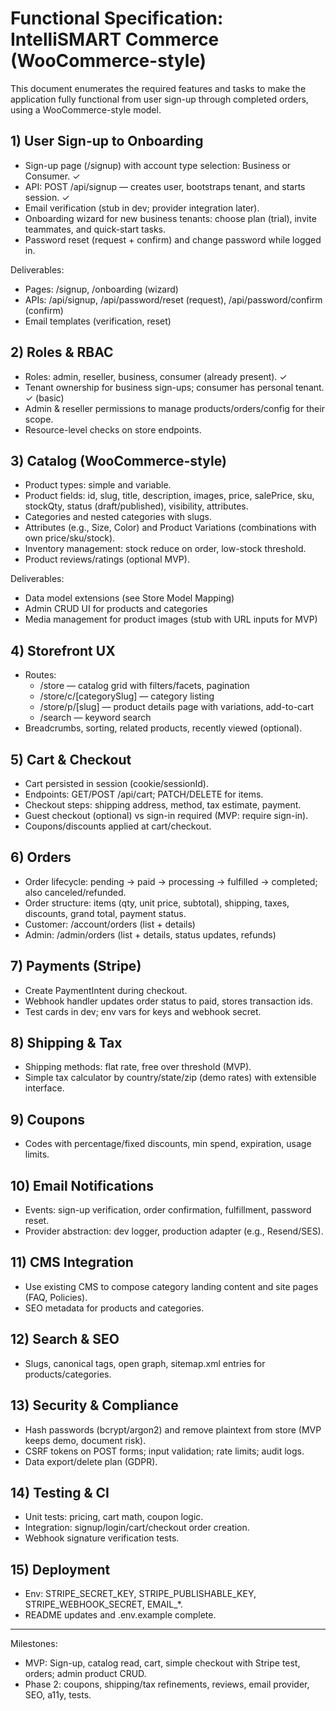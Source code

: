 # Functional Specification: IntelliSMART Commerce (WooCommerce-style)

This document enumerates the required features and tasks to make the application fully functional from user sign-up
through completed orders, using a WooCommerce-style model.

## 1) User Sign-up to Onboarding

- Sign-up page (/signup) with account type selection: Business or Consumer. ✓
- API: POST /api/signup — creates user, bootstraps tenant, and starts session. ✓
- Email verification (stub in dev; provider integration later).
- Onboarding wizard for new business tenants: choose plan (trial), invite teammates, and quick-start tasks.
- Password reset (request + confirm) and change password while logged in.

Deliverables:

- Pages: /signup, /onboarding (wizard)
- APIs: /api/signup, /api/password/reset (request), /api/password/confirm (confirm)
- Email templates (verification, reset)

## 2) Roles & RBAC

- Roles: admin, reseller, business, consumer (already present). ✓
- Tenant ownership for business sign-ups; consumer has personal tenant. ✓ (basic)
- Admin & reseller permissions to manage products/orders/config for their scope.
- Resource-level checks on store endpoints.

## 3) Catalog (WooCommerce-style)

- Product types: simple and variable.
- Product fields: id, slug, title, description, images, price, salePrice, sku, stockQty, status (draft/published),
  visibility, attributes.
- Categories and nested categories with slugs.
- Attributes (e.g., Size, Color) and Product Variations (combinations with own price/sku/stock).
- Inventory management: stock reduce on order, low-stock threshold.
- Product reviews/ratings (optional MVP).

Deliverables:

- Data model extensions (see Store Model Mapping)
- Admin CRUD UI for products and categories
- Media management for product images (stub with URL inputs for MVP)

## 4) Storefront UX

- Routes:
    - /store — catalog grid with filters/facets, pagination
    - /store/c/[categorySlug] — category listing
    - /store/p/[slug] — product details page with variations, add-to-cart
    - /search — keyword search
- Breadcrumbs, sorting, related products, recently viewed (optional).

## 5) Cart & Checkout

- Cart persisted in session (cookie/sessionId).
- Endpoints: GET/POST /api/cart; PATCH/DELETE for items.
- Checkout steps: shipping address, method, tax estimate, payment.
- Guest checkout (optional) vs sign-in required (MVP: require sign-in).
- Coupons/discounts applied at cart/checkout.

## 6) Orders

- Order lifecycle: pending → paid → processing → fulfilled → completed; also canceled/refunded.
- Order structure: items (qty, unit price, subtotal), shipping, taxes, discounts, grand total, payment status.
- Customer: /account/orders (list + details)
- Admin: /admin/orders (list + details, status updates, refunds)

## 7) Payments (Stripe)

- Create PaymentIntent during checkout.
- Webhook handler updates order status to paid, stores transaction ids.
- Test cards in dev; env vars for keys and webhook secret.

## 8) Shipping & Tax

- Shipping methods: flat rate, free over threshold (MVP).
- Simple tax calculator by country/state/zip (demo rates) with extensible interface.

## 9) Coupons

- Codes with percentage/fixed discounts, min spend, expiration, usage limits.

## 10) Email Notifications

- Events: sign-up verification, order confirmation, fulfillment, password reset.
- Provider abstraction: dev logger, production adapter (e.g., Resend/SES).

## 11) CMS Integration

- Use existing CMS to compose category landing content and site pages (FAQ, Policies).
- SEO metadata for products and categories.

## 12) Search & SEO

- Slugs, canonical tags, open graph, sitemap.xml entries for products/categories.

## 13) Security & Compliance

- Hash passwords (bcrypt/argon2) and remove plaintext from store (MVP keeps demo, document risk).
- CSRF tokens on POST forms; input validation; rate limits; audit logs.
- Data export/delete plan (GDPR).

## 14) Testing & CI

- Unit tests: pricing, cart math, coupon logic.
- Integration: signup/login/cart/checkout order creation.
- Webhook signature verification tests.

## 15) Deployment

- Env: STRIPE_SECRET_KEY, STRIPE_PUBLISHABLE_KEY, STRIPE_WEBHOOK_SECRET, EMAIL_*.
- README updates and .env.example complete.

---

Milestones:

- MVP: Sign-up, catalog read, cart, simple checkout with Stripe test, orders; admin product CRUD.
- Phase 2: coupons, shipping/tax refinements, reviews, email provider, SEO, a11y, tests.
